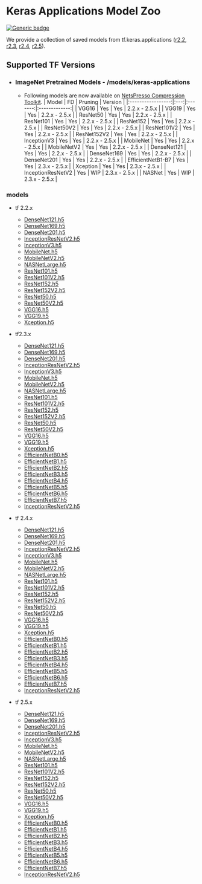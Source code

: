 

# Keras Applications Model Zoo

[![Generic badge](https://img.shields.io/badge/NPTK-0.1beta-blue.svg)]() 

We provide a collection of saved models from tf.keras.applications ([r2.2](https://www.tensorflow.org/versions/r2.2/api_docs/python/tf/keras/applications), [r2.3](https://www.tensorflow.org/versions/r2.3/api_docs/python/tf/keras/applications), [r2.4](https://www.tensorflow.org/versions/r2.4/api_docs/python/tf/keras/applications), [r2.5](https://www.tensorflow.org/versions/r2.5/api_docs/python/tf/keras/applications)). 



## Supported TF Versions
* ### ImageNet Pretrained Models - /models/keras-applications
  * Following models are now available on [NetsPresso Compression Toolkit](https://compression.netspresso.ai/).
    |       Model       |  FD | Pruning |    Version    |
    |:-----------------:|:---:|:-------:|:-------------:|
    |       VGG16       | Yes |   Yes   | 2.2.x - 2.5.x |
    |       VGG19       | Yes |   Yes   | 2.2.x - 2.5.x |
    |      ResNet50     | Yes |   Yes   | 2.2.x - 2.5.x |
    |     ResNet101     | Yes |   Yes   | 2.2.x - 2.5.x |
    |     ResNet152     | Yes |   Yes   | 2.2.x - 2.5.x |
    |     ResNet50V2    | Yes |   Yes   | 2.2.x - 2.5.x |
    |    ResNet101V2    | Yes |   Yes   | 2.2.x - 2.5.x |
    |    ResNet152V2    | Yes |   Yes   | 2.2.x - 2.5.x |
    |    InceptionV3    | Yes |   Yes   | 2.2.x - 2.5.x |
    |     MobileNet     | Yes |   Yes   | 2.2.x - 2.5.x |
    |    MobileNetV2    | Yes |   Yes   | 2.2.x - 2.5.x |
    |    DenseNet121    | Yes |   Yes   | 2.2.x - 2.5.x |
    |    DenseNet169    | Yes |   Yes   | 2.2.x - 2.5.x |
    |    DenseNet201    | Yes |   Yes   | 2.2.x - 2.5.x |
    | EfficientNetB1-B7 | Yes |   Yes   | 2.3.x - 2.5.x |
    |      Xception     | Yes |   Yes   | 2.3.x - 2.5.x |
    | InceptionResNetV2 | Yes |   WIP   | 2.3.x - 2.5.x |
    |       NASNet      | Yes |   WIP   | 2.3.x - 2.5.x |



### models

- tf 2.2.x
  - [DenseNet121.h5](https://netspresso-compression-toolkit-public.s3.ap-northeast-2.amazonaws.com/model_zoo/tensorflow/keras-application/2.2.x/DenseNet121.h5)
  - [DenseNet169.h5](https://netspresso-compression-toolkit-public.s3.ap-northeast-2.amazonaws.com/model_zoo/tensorflow/keras-application/2.2.x/DenseNet169.h5)
  - [DenseNet201.h5](https://netspresso-compression-toolkit-public.s3.ap-northeast-2.amazonaws.com/model_zoo/tensorflow/keras-application/2.2.x/DenseNet201.h5)
  - [InceptionResNetV2.h5](https://netspresso-compression-toolkit-public.s3.ap-northeast-2.amazonaws.com/model_zoo/tensorflow/keras-application/2.2.x/InceptionResNetV2.h5)
  - [InceptionV3.h5](https://netspresso-compression-toolkit-public.s3.ap-northeast-2.amazonaws.com/model_zoo/tensorflow/keras-application/2.2.x/InceptionV3.h5)
  - [MobileNet.h5](https://netspresso-compression-toolkit-public.s3.ap-northeast-2.amazonaws.com/model_zoo/tensorflow/keras-application/2.2.x/MobileNet.h5)
  - [MobileNetV2.h5](https://netspresso-compression-toolkit-public.s3.ap-northeast-2.amazonaws.com/model_zoo/tensorflow/keras-application/2.2.x/MobileNetV2.h5)
  - [NASNetLarge.h5](https://netspresso-compression-toolkit-public.s3.ap-northeast-2.amazonaws.com/model_zoo/tensorflow/keras-application/2.2.x/NASNetLarge.h5)
  - [ResNet101.h5](https://netspresso-compression-toolkit-public.s3.ap-northeast-2.amazonaws.com/model_zoo/tensorflow/keras-application/2.2.x/ResNet101.h5)
  - [ResNet101V2.h5](https://netspresso-compression-toolkit-public.s3.ap-northeast-2.amazonaws.com/model_zoo/tensorflow/keras-application/2.2.x/ResNet101V2.h5)
  - [ResNet152.h5](https://netspresso-compression-toolkit-public.s3.ap-northeast-2.amazonaws.com/model_zoo/tensorflow/keras-application/2.2.x/ResNet152.h5)
  - [ResNet152V2.h5](https://netspresso-compression-toolkit-public.s3.ap-northeast-2.amazonaws.com/model_zoo/tensorflow/keras-application/2.2.x/ResNet152V2.h5)
  - [ResNet50.h5](https://netspresso-compression-toolkit-public.s3.ap-northeast-2.amazonaws.com/model_zoo/tensorflow/keras-application/2.2.x/ResNet50.h5)
  - [ResNet50V2.h5](https://netspresso-compression-toolkit-public.s3.ap-northeast-2.amazonaws.com/model_zoo/tensorflow/keras-application/2.2.x/ResNet50V2.h5)
  - [VGG16.h5](https://netspresso-compression-toolkit-public.s3.ap-northeast-2.amazonaws.com/model_zoo/tensorflow/keras-application/2.2.x/VGG16.h5)
  - [VGG19.h5](https://netspresso-compression-toolkit-public.s3.ap-northeast-2.amazonaws.com/model_zoo/tensorflow/keras-application/2.2.x/VGG19.h5)
  - [Xception.h5](https://netspresso-compression-toolkit-public.s3.ap-northeast-2.amazonaws.com/model_zoo/tensorflow/keras-application/2.2.x/Xception.h5)

- tf2.3.x
  - [DenseNet121.h5](https://netspresso-compression-toolkit-public.s3.ap-northeast-2.amazonaws.com/model_zoo/tensorflow/keras-application/2.3.x/DenseNet121.h5)
  - [DenseNet169.h5](https://netspresso-compression-toolkit-public.s3.ap-northeast-2.amazonaws.com/model_zoo/tensorflow/keras-application/2.3.x/DenseNet169.h5)
  - [DenseNet201.h5](https://netspresso-compression-toolkit-public.s3.ap-northeast-2.amazonaws.com/model_zoo/tensorflow/keras-application/2.3.x/DenseNet201.h5)
  - [InceptionResNetV2.h5](https://netspresso-compression-toolkit-public.s3.ap-northeast-2.amazonaws.com/model_zoo/tensorflow/keras-application/2.3.x/InceptionResNetV2.h5)
  - [InceptionV3.h5](https://netspresso-compression-toolkit-public.s3.ap-northeast-2.amazonaws.com/model_zoo/tensorflow/keras-application/2.3.x/InceptionV3.h5)
  - [MobileNet.h5](https://netspresso-compression-toolkit-public.s3.ap-northeast-2.amazonaws.com/model_zoo/tensorflow/keras-application/2.3.x/MobileNet.h5)
  - [MobileNetV2.h5](https://netspresso-compression-toolkit-public.s3.ap-northeast-2.amazonaws.com/model_zoo/tensorflow/keras-application/2.3.x/MobileNetV2.h5)
  - [NASNetLarge.h5](https://netspresso-compression-toolkit-public.s3.ap-northeast-2.amazonaws.com/model_zoo/tensorflow/keras-application/2.3.x/NASNetLarge.h5)
  - [ResNet101.h5](https://netspresso-compression-toolkit-public.s3.ap-northeast-2.amazonaws.com/model_zoo/tensorflow/keras-application/2.3.x/ResNet101.h5)
  - [ResNet101V2.h5](https://netspresso-compression-toolkit-public.s3.ap-northeast-2.amazonaws.com/model_zoo/tensorflow/keras-application/2.3.x/ResNet101V2.h5)
  - [ResNet152.h5](https://netspresso-compression-toolkit-public.s3.ap-northeast-2.amazonaws.com/model_zoo/tensorflow/keras-application/2.3.x/ResNet152.h5)
  - [ResNet152V2.h5](https://netspresso-compression-toolkit-public.s3.ap-northeast-2.amazonaws.com/model_zoo/tensorflow/keras-application/2.3.x/ResNet152V2.h5)
  - [ResNet50.h5](https://netspresso-compression-toolkit-public.s3.ap-northeast-2.amazonaws.com/model_zoo/tensorflow/keras-application/2.3.x/ResNet50.h5)
  - [ResNet50V2.h5](https://netspresso-compression-toolkit-public.s3.ap-northeast-2.amazonaws.com/model_zoo/tensorflow/keras-application/2.3.x/ResNet50V2.h5)
  - [VGG16.h5](https://netspresso-compression-toolkit-public.s3.ap-northeast-2.amazonaws.com/model_zoo/tensorflow/keras-application/2.3.x/VGG16.h5)
  - [VGG19.h5](https://netspresso-compression-toolkit-public.s3.ap-northeast-2.amazonaws.com/model_zoo/tensorflow/keras-application/2.3.x/VGG19.h5)
  - [Xception.h5](https://netspresso-compression-toolkit-public.s3.ap-northeast-2.amazonaws.com/model_zoo/tensorflow/keras-application/2.3.x/Xception.h5)
  - [EfficientNetB0.h5](https://netspresso-compression-toolkit-public.s3.ap-northeast-2.amazonaws.com/model_zoo/tensorflow/keras-application/2.3.x/EfficientNetB0.h5)
  - [EfficientNetB1.h5](https://netspresso-compression-toolkit-public.s3.ap-northeast-2.amazonaws.com/model_zoo/tensorflow/keras-application/2.3.x/EfficientNetB1.h5)
  - [EfficientNetB2.h5](https://netspresso-compression-toolkit-public.s3.ap-northeast-2.amazonaws.com/model_zoo/tensorflow/keras-application/2.3.x/EfficientNetB2.h5)
  - [EfficientNetB3.h5](https://netspresso-compression-toolkit-public.s3.ap-northeast-2.amazonaws.com/model_zoo/tensorflow/keras-application/2.3.x/EfficientNetB3.h5)
  - [EfficientNetB4.h5](https://netspresso-compression-toolkit-public.s3.ap-northeast-2.amazonaws.com/model_zoo/tensorflow/keras-application/2.3.x/EfficientNetB4.h5)
  - [EfficientNetB5.h5](https://netspresso-compression-toolkit-public.s3.ap-northeast-2.amazonaws.com/model_zoo/tensorflow/keras-application/2.3.x/EfficientNetB5.h5)
  - [EfficientNetB6.h5](https://netspresso-compression-toolkit-public.s3.ap-northeast-2.amazonaws.com/model_zoo/tensorflow/keras-application/2.3.x/EfficientNetB6.h5)
  - [EfficientNetB7.h5](https://netspresso-compression-toolkit-public.s3.ap-northeast-2.amazonaws.com/model_zoo/tensorflow/keras-application/2.3.x/EfficientNetB7.h5)
  - [InceptionResNetV2.h5](https://netspresso-compression-toolkit-public.s3.ap-northeast-2.amazonaws.com/model_zoo/tensorflow/keras-application/2.3.x/InceptionResNetV2.h5)
  
- tf 2.4.x
  - [DenseNet121.h5](https://netspresso-compression-toolkit-public.s3.ap-northeast-2.amazonaws.com/model_zoo/tensorflow/keras-application/2.4.x/DenseNet121.h5)
  - [DenseNet169.h5](https://netspresso-compression-toolkit-public.s3.ap-northeast-2.amazonaws.com/model_zoo/tensorflow/keras-application/2.4.x/DenseNet169.h5)
  - [DenseNet201.h5](https://netspresso-compression-toolkit-public.s3.ap-northeast-2.amazonaws.com/model_zoo/tensorflow/keras-application/2.4.x/DenseNet201.h5)
  - [InceptionResNetV2.h5](https://netspresso-compression-toolkit-public.s3.ap-northeast-2.amazonaws.com/model_zoo/tensorflow/keras-application/2.4.x/InceptionResNetV2.h5)
  - [InceptionV3.h5](https://netspresso-compression-toolkit-public.s3.ap-northeast-2.amazonaws.com/model_zoo/tensorflow/keras-application/2.4.x/InceptionV3.h5)
  - [MobileNet.h5](https://netspresso-compression-toolkit-public.s3.ap-northeast-2.amazonaws.com/model_zoo/tensorflow/keras-application/2.4.x/MobileNet.h5)
  - [MobileNetV2.h5](https://netspresso-compression-toolkit-public.s3.ap-northeast-2.amazonaws.com/model_zoo/tensorflow/keras-application/2.4.x/MobileNetV2.h5)
  - [NASNetLarge.h5](https://netspresso-compression-toolkit-public.s3.ap-northeast-2.amazonaws.com/model_zoo/tensorflow/keras-application/2.4.x/NASNetLarge.h5)
  - [ResNet101.h5](https://netspresso-compression-toolkit-public.s3.ap-northeast-2.amazonaws.com/model_zoo/tensorflow/keras-application/2.4.x/ResNet101.h5)
  - [ResNet101V2.h5](https://netspresso-compression-toolkit-public.s3.ap-northeast-2.amazonaws.com/model_zoo/tensorflow/keras-application/2.4.x/ResNet101V2.h5)
  - [ResNet152.h5](https://netspresso-compression-toolkit-public.s3.ap-northeast-2.amazonaws.com/model_zoo/tensorflow/keras-application/2.4.x/ResNet152.h5)
  - [ResNet152V2.h5](https://netspresso-compression-toolkit-public.s3.ap-northeast-2.amazonaws.com/model_zoo/tensorflow/keras-application/2.4.x/ResNet152V2.h5)
  - [ResNet50.h5](https://netspresso-compression-toolkit-public.s3.ap-northeast-2.amazonaws.com/model_zoo/tensorflow/keras-application/2.4.x/ResNet50.h5)
  - [ResNet50V2.h5](https://netspresso-compression-toolkit-public.s3.ap-northeast-2.amazonaws.com/model_zoo/tensorflow/keras-application/2.4.x/ResNet50V2.h5)
  - [VGG16.h5](https://netspresso-compression-toolkit-public.s3.ap-northeast-2.amazonaws.com/model_zoo/tensorflow/keras-application/2.4.x/VGG16.h5)
  - [VGG19.h5](https://netspresso-compression-toolkit-public.s3.ap-northeast-2.amazonaws.com/model_zoo/tensorflow/keras-application/2.4.x/VGG19.h5)
  - [Xception.h5](https://netspresso-compression-toolkit-public.s3.ap-northeast-2.amazonaws.com/model_zoo/tensorflow/keras-application/2.4.x/Xception.h5)
  - [EfficientNetB0.h5](https://netspresso-compression-toolkit-public.s3.ap-northeast-2.amazonaws.com/model_zoo/tensorflow/keras-application/2.4.x/EfficientNetB0.h5)
  - [EfficientNetB1.h5](https://netspresso-compression-toolkit-public.s3.ap-northeast-2.amazonaws.com/model_zoo/tensorflow/keras-application/2.4.x/EfficientNetB1.h5)
  - [EfficientNetB2.h5](https://netspresso-compression-toolkit-public.s3.ap-northeast-2.amazonaws.com/model_zoo/tensorflow/keras-application/2.4.x/EfficientNetB2.h5)
  - [EfficientNetB3.h5](https://netspresso-compression-toolkit-public.s3.ap-northeast-2.amazonaws.com/model_zoo/tensorflow/keras-application/2.4.x/EfficientNetB3.h5)
  - [EfficientNetB4.h5](https://netspresso-compression-toolkit-public.s3.ap-northeast-2.amazonaws.com/model_zoo/tensorflow/keras-application/2.4.x/EfficientNetB4.h5)
  - [EfficientNetB5.h5](https://netspresso-compression-toolkit-public.s3.ap-northeast-2.amazonaws.com/model_zoo/tensorflow/keras-application/2.4.x/EfficientNetB5.h5)
  - [EfficientNetB6.h5](https://netspresso-compression-toolkit-public.s3.ap-northeast-2.amazonaws.com/model_zoo/tensorflow/keras-application/2.4.x/EfficientNetB6.h5)
  - [EfficientNetB7.h5](https://netspresso-compression-toolkit-public.s3.ap-northeast-2.amazonaws.com/model_zoo/tensorflow/keras-application/2.4.x/EfficientNetB7.h5)
  - [InceptionResNetV2.h5](https://netspresso-compression-toolkit-public.s3.ap-northeast-2.amazonaws.com/model_zoo/tensorflow/keras-application/2.4.x/InceptionResNetV2.h5)

- tf 2.5.x
  - [DenseNet121.h5](https://netspresso-compression-toolkit-public.s3.ap-northeast-2.amazonaws.com/model_zoo/tensorflow/keras-application/2.5.x/DenseNet121.h5)
  - [DenseNet169.h5](https://netspresso-compression-toolkit-public.s3.ap-northeast-2.amazonaws.com/model_zoo/tensorflow/keras-application/2.5.x/DenseNet169.h5)
  - [DenseNet201.h5](https://netspresso-compression-toolkit-public.s3.ap-northeast-2.amazonaws.com/model_zoo/tensorflow/keras-application/2.5.x/DenseNet201.h5)
  - [InceptionResNetV2.h5](https://netspresso-compression-toolkit-public.s3.ap-northeast-2.amazonaws.com/model_zoo/tensorflow/keras-application/2.5.x/InceptionResNetV2.h5)
  - [InceptionV3.h5](https://netspresso-compression-toolkit-public.s3.ap-northeast-2.amazonaws.com/model_zoo/tensorflow/keras-application/2.5.x/InceptionV3.h5)
  - [MobileNet.h5](https://netspresso-compression-toolkit-public.s3.ap-northeast-2.amazonaws.com/model_zoo/tensorflow/keras-application/2.5.x/MobileNet.h5)
  - [MobileNetV2.h5](https://netspresso-compression-toolkit-public.s3.ap-northeast-2.amazonaws.com/model_zoo/tensorflow/keras-application/2.5.x/MobileNetV2.h5)
  - [NASNetLarge.h5](https://netspresso-compression-toolkit-public.s3.ap-northeast-2.amazonaws.com/model_zoo/tensorflow/keras-application/2.5.x/NASNetLarge.h5)
  - [ResNet101.h5](https://netspresso-compression-toolkit-public.s3.ap-northeast-2.amazonaws.com/model_zoo/tensorflow/keras-application/2.5.x/ResNet101.h5)
  - [ResNet101V2.h5](https://netspresso-compression-toolkit-public.s3.ap-northeast-2.amazonaws.com/model_zoo/tensorflow/keras-application/2.5.x/ResNet101V2.h5)
  - [ResNet152.h5](https://netspresso-compression-toolkit-public.s3.ap-northeast-2.amazonaws.com/model_zoo/tensorflow/keras-application/2.5.x/ResNet152.h5)
  - [ResNet152V2.h5](https://netspresso-compression-toolkit-public.s3.ap-northeast-2.amazonaws.com/model_zoo/tensorflow/keras-application/2.5.x/ResNet152V2.h5)
  - [ResNet50.h5](https://netspresso-compression-toolkit-public.s3.ap-northeast-2.amazonaws.com/model_zoo/tensorflow/keras-application/2.5.x/ResNet50.h5)
  - [ResNet50V2.h5](https://netspresso-compression-toolkit-public.s3.ap-northeast-2.amazonaws.com/model_zoo/tensorflow/keras-application/2.5.x/ResNet50V2.h5)
  - [VGG16.h5](https://netspresso-compression-toolkit-public.s3.ap-northeast-2.amazonaws.com/model_zoo/tensorflow/keras-application/2.5.x/VGG16.h5)
  - [VGG19.h5](https://netspresso-compression-toolkit-public.s3.ap-northeast-2.amazonaws.com/model_zoo/tensorflow/keras-application/2.5.x/VGG19.h5)
  - [Xception.h5](https://netspresso-compression-toolkit-public.s3.ap-northeast-2.amazonaws.com/model_zoo/tensorflow/keras-application/2.5.x/Xception.h5)
  - [EfficientNetB0.h5](https://netspresso-compression-toolkit-public.s3.ap-northeast-2.amazonaws.com/model_zoo/tensorflow/keras-application/2.5.x/EfficientNetB0.h5)
  - [EfficientNetB1.h5](https://netspresso-compression-toolkit-public.s3.ap-northeast-2.amazonaws.com/model_zoo/tensorflow/keras-application/2.5.x/EfficientNetB1.h5)
  - [EfficientNetB2.h5](https://netspresso-compression-toolkit-public.s3.ap-northeast-2.amazonaws.com/model_zoo/tensorflow/keras-application/2.5.x/EfficientNetB2.h5)
  - [EfficientNetB3.h5](https://netspresso-compression-toolkit-public.s3.ap-northeast-2.amazonaws.com/model_zoo/tensorflow/keras-application/2.5.x/EfficientNetB3.h5)
  - [EfficientNetB4.h5](https://netspresso-compression-toolkit-public.s3.ap-northeast-2.amazonaws.com/model_zoo/tensorflow/keras-application/2.5.x/EfficientNetB4.h5)
  - [EfficientNetB5.h5](https://netspresso-compression-toolkit-public.s3.ap-northeast-2.amazonaws.com/model_zoo/tensorflow/keras-application/2.5.x/EfficientNetB5.h5)
  - [EfficientNetB6.h5](https://netspresso-compression-toolkit-public.s3.ap-northeast-2.amazonaws.com/model_zoo/tensorflow/keras-application/2.5.x/EfficientNetB6.h5)
  - [EfficientNetB7.h5](https://netspresso-compression-toolkit-public.s3.ap-northeast-2.amazonaws.com/model_zoo/tensorflow/keras-application/2.5.x/EfficientNetB7.h5)
  - [InceptionResNetV2.h5](https://netspresso-compression-toolkit-public.s3.ap-northeast-2.amazonaws.com/model_zoo/tensorflow/keras-application/2.5.x/InceptionResNetV2.h5)
